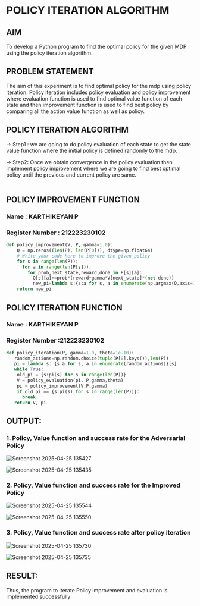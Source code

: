 # POLICY ITERATION ALGORITHM

## AIM
To develop a Python program to find the optimal policy for the given MDP using the policy iteration algorithm.

## PROBLEM STATEMENT
The aim of this experiment is to find optimal policy for the mdp using policy iteration. Policy iteration includes policy evaluation and policy improvement where evaluation function is used to find optimal value function of each state and then improvement function is used to find best policy by comparing all the action value function as well as policy.

## POLICY ITERATION ALGORITHM
-> Step1 :
we are going to do policy evaluation of each state to get the state value function where the initial policy is defined randomly to the mdp.

-> Step2:
Once we obtain convergence in the policy evaluation then implement policy improvement where we are going to find best optimal policy until the previous and current policy are same.
</br>
</br>


## POLICY IMPROVEMENT FUNCTION
### Name : KARTHIKEYAN P
### Register Number : 212223230102
```python
def policy_improvement(V, P, gamma=1.0):
    Q = np.zeros((len(P), len(P[0])), dtype=np.float64)
    # Write your code here to improve the given policy
    for s in range(len(P)):
      for a in range(len(P[s])):
        for prob,next_state,reward,done in P[s][a]:
          Q[s][a]+=prob*(reward+gamma*V[next_state]*(not done))
          new_pi=lambda s:{s:a for s, a in enumerate(np.argmax(Q,axis=1))}[s]
    return new_pi
```
## POLICY ITERATION FUNCTION
### Name : KARTHIKEYAN P
### Register Number :212223230102
```python
def policy_iteration(P, gamma=1.0, theta=1e-10):
   random_actions=np.random.choice(tuple(P[0].keys()),len(P))
   pi = lambda s: {s:a for s, a in enumerate(random_actions)}[s]
   while True:
    old_pi = {s:pi(s) for s in range(len(P))}
    V = policy_evaluation(pi, P,gamma,theta)
    pi = policy_improvement(V,P,gamma)
    if old_pi == {s:pi(s) for s in range(len(P))}:
      break
   return V, pi
```

## OUTPUT:
### 1. Policy, Value function and success rate for the Adversarial Policy
![Screenshot 2025-04-25 135427](https://github.com/user-attachments/assets/e60973ad-b3b9-4559-b81e-01b61740d5fa)

![Screenshot 2025-04-25 135435](https://github.com/user-attachments/assets/ebfbad18-9eca-44f9-ae92-c821e113c496)

### 2. Policy, Value function and success rate for the Improved Policy
![Screenshot 2025-04-25 135544](https://github.com/user-attachments/assets/fbee3982-9ce3-4fc5-a0a0-9281759320b2)

![Screenshot 2025-04-25 135550](https://github.com/user-attachments/assets/ba2d3fd8-9cd4-44cf-a572-0637ab4338aa)


### 3. Policy, Value function and success rate after policy iteration
![Screenshot 2025-04-25 135730](https://github.com/user-attachments/assets/618a1170-f529-4113-965e-61a0f8ea15f2)

![Screenshot 2025-04-25 135735](https://github.com/user-attachments/assets/ecb09843-a82d-4a99-8402-fbc6696c1edc)



## RESULT:

Thus, the program to iterate Policy improvement and evaluation is implemented successfully
